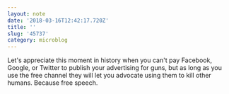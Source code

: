 ```yaml
---
layout: note
date: '2018-03-16T12:42:17.720Z'
title: ''
slug: '45737'
category: microblog
---
```

Let&#39;s appreciate this moment in history when you can&#39;t pay Facebook, Google, or Twitter to publish your advertising for guns, but as long as you use the free channel they will let you advocate using them to kill other humans. Because free speech.
